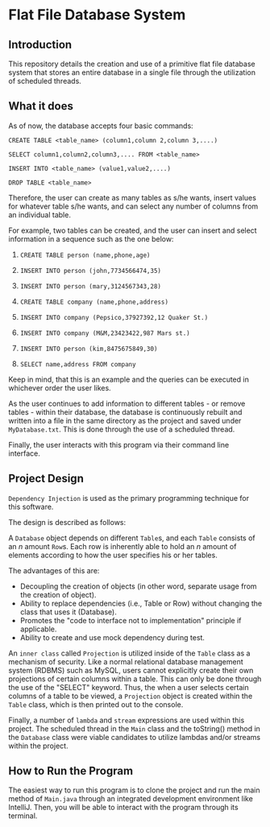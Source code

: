 # Flat File Database System
## Introduction

This repository details the creation and use of a primitive flat file database system that stores an entire database in a single file through the utilization of scheduled threads.

## What it does

As of now, the database accepts four basic commands:

`CREATE TABLE <table_name> (column1,column 2,column 3,....)`

`SELECT column1,column2,column3,.... FROM <table_name>`

`INSERT INTO <table_name> (value1,value2,....)`

`DROP TABLE <table_name>`

Therefore, the user can create as many tables as s/he wants, insert values for whatever table s/he wants, and can select any number of columns from an individual table.

For example, two tables can be created, and the user can insert and select information in a sequence such as the one below:

1. `CREATE TABLE person (name,phone,age)`

2. `INSERT INTO person (john,7734566474,35)`

3. `INSERT INTO person (mary,3124567343,28)`

4. `CREATE TABLE company (name,phone,address)`

5. `INSERT INTO company (Pepsico,37927392,12 Quaker St.)`

6. `INSERT INTO company (M&M,23423422,987 Mars st.)`

7. `INSERT INTO person (kim,8475675849,30)`

8. `SELECT name,address FROM company`

Keep in mind, that this is an example and the queries can be executed in whichever order the user likes.

As the user continues to add information to different tables - or remove tables - within their database, the database is continuously rebuilt and written into a file in the same directory as the project and saved under `MyDatabase.txt`. This is done through the use of a scheduled thread. 

Finally, the user interacts with this program via their command line interface.

## Project Design

`Dependency Injection` is used as the primary programming technique for this software. 

The design is described as follows:

A `Database` object depends on different `Table`s, and each `Table` consists of an *n* amount `Row`s. Each row is inherently able to hold an *n* amount of elements according to how the user specifies his or her tables.

The advantages of this are:

- Decoupling the creation of objects (in other word, separate usage from the creation of object).
- Ability to replace dependencies (i.e., Table or Row) without changing the class that uses it (Database).
- Promotes the "code to interface not to implementation" principle if applicable.
- Ability to create and use mock dependency during test.

An `inner class` called `Projection` is utilized inside of the `Table` class as a mechanism of security. Like a normal relational database management system (RDBMS) such as MySQL, users cannot explicitly create their own projections of certain columns within a table. This can only be done through the use of the "SELECT" keyword. Thus, the when a user selects certain columns of a table to be viewed, a `Projection` object is created within the `Table` class, which is then printed out to the console. 

Finally, a number of `lambda` and `stream` expressions are used within this project. The scheduled thread in the `Main` class and the toString() method in the `Database` class were viable candidates to utilize lambdas and/or streams within the project.

## How to Run the Program

The easiest way to run this program is to clone the project and run the main method of `Main.java` through an integrated development environment like IntelliJ. Then, you will be able to interact with the program through its terminal.
